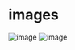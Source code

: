 

# images

![image](https://github.com/mcarbonneaux/images/assets/8479023/6363cb0f-6915-40fb-aa90-99ba72b572d1)
![image](https://github.com/mcarbonneaux/images/assets/8479023/d8138eed-bf3d-43db-891b-c87e3afd2aa0)
